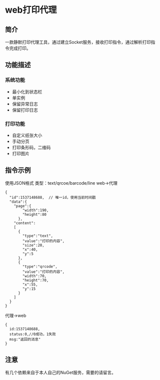 # web打印代理
## 简介
一款静默打印代理工具，通过建立Socket服务，接收打印指令，通过解析打印指令完成打印。
## 功能描述

### 系统功能
* 最小化到状态栏
* 单实例
* 保留异常日志
* 保留打印日志

### 打印功能
* 自定义纸张大小
* 手动分页
* 打印条形码，二维码
* 打印图片

## 指令示例
使用JSON格式
类型：text/qrcoe/barcode/line
web->代理
```
{
  "id":1537148688,  // 唯一id，使用当前时间戳
  "data":{
    "page":{
        "width":190,
        "height":80
      },
    "content":
    [
      {
        "type":"text",
        "value":"打印的内容",
        "size":20,
        "x":40,
        "y":5
      },
      {
        "type":"qrcode",
        "value":"打印的内容",
        "width":70,
        "height":70,
        "x":55,
        "y":15
      }
    ]
  }
}
```
代理->web
```
{
  id:1537148688,
  status:0,//0成功，1失败
  msg:"返回的消息"
}
```

## 注意
有几个依赖来自于本人自己的NuGet服务，需要的请留言。